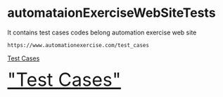 # automataionExerciseWebSiteTests
It contains test cases codes belong  automation exercise web site

```
https://www.automationexercise.com/test_cases
```

[Test Cases](https://www.automationexercise.com/test_cases)

<a href="https://www.automationexercise.com/test_cases" target="_blank" style="font-size:300%;">"Test Cases"</a>
